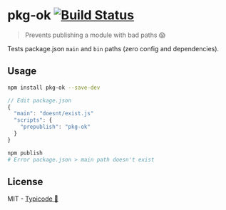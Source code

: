 # pkg-ok [![Build Status](https://travis-ci.org/typicode/pkg-ok.svg?branch=master)](https://travis-ci.org/typicode/pkg-ok)

> Prevents publishing a module with bad paths :scream:

Tests package.json `main` and `bin` paths (zero config and dependencies).

## Usage

```sh
npm install pkg-ok --save-dev
```

```js
// Edit package.json
{
  "main": "doesnt/exist.js"
  "scripts": {
    "prepublish": "pkg-ok"
  }
}
```

```sh
npm publish
# Error package.json > main path doesn't exist
```

## License

MIT - [Typicode :cactus:](https://github.com/typicode)
